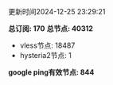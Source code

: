 更新时间2024-12-25 23:29:21

**总订阅: 170**
**总节点: 40312**
- vless节点: 18487
- hysteria2节点: 1

**google ping有效节点: 844**
